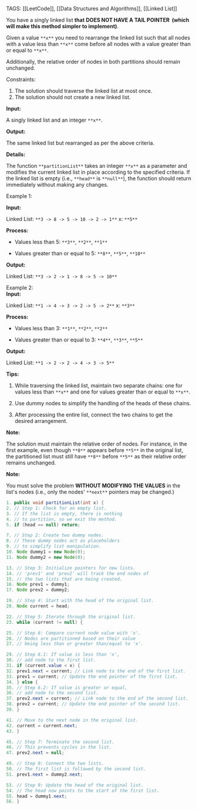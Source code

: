 TAGS: [[LeetCode]], [[Data Structures and Algorithms]], [[Linked List]]

You have a singly linked list **that** **DOES NOT HAVE A TAIL POINTER  (which will make this method simpler to implement)**.  
  
Given a value `**x**` you need to rearrange the linked list such that all nodes with a value less than `**x**` come before all nodes with a value greater than or equal to `**x**`.  
  
Additionally, the relative order of nodes in both partitions should remain unchanged.

Constraints:

1. The solution should traverse the linked list at most once.
2. The solution should not create a new linked list.

**Input:**

A singly linked list and an integer `**x**`.

  
**Output:**

The same linked list but rearranged as per the above criteria.

**Details:**

The function `**partitionList**` takes an integer `**x**` as a parameter and modifies the current linked list in place according to the specified criteria. If the linked list is empty (i.e., `**head**` is `**null**`), the function should return immediately without making any changes.

Example 1:

**Input:**

Linked List: `**3 -> 8 -> 5 -> 10 -> 2 -> 1**` x: `**5**`

**Process:**

- Values less than 5: `**3**`, `**2**`, `**1**`
    
- Values greater than or equal to 5: `**8**`, `**5**`, `**10**`
    

**Output:**

Linked List: `**3 -> 2 -> 1 -> 8 -> 5 -> 10**`

  

Example 2:  
**Input:**

Linked List: `**1 -> 4 -> 3 -> 2 -> 5 -> 2**` x: `**3**`

**Process:**

- Values less than 3: `**1**`, `**2**`, `**2**`
    
- Values greater than or equal to 3: `**4**`, `**3**`, `**5**`
    

**Output:**

Linked List: `**1 -> 2 -> 2 -> 4 -> 3 -> 5**`

  

  

**Tips:**

1. While traversing the linked list, maintain two separate chains: one for values less than `**x**` and one for values greater than or equal to `**x**`.
    
2. Use dummy nodes to simplify the handling of the heads of these chains.
    
3. After processing the entire list, connect the two chains to get the desired arrangement.
    

  

**Note:**

The solution must maintain the relative order of nodes. For instance, in the first example, even though `**8**` appears before `**5**` in the original list, the partitioned list must still have `**8**` before `**5**` as their relative order remains unchanged.  
  
**Note:**

You must solve the problem **WITHOUT MODIFYING THE VALUES** in the list's nodes (i.e., only the nodes' `**next**` pointers may be changed.)




```java
1. public void partitionList(int x) {
2. // Step 1: Check for an empty list.
3. // If the list is empty, there is nothing
4. // to partition, so we exit the method.
5. if (head == null) return;

7. // Step 2: Create two dummy nodes.
8. // These dummy nodes act as placeholders
9. // to simplify list manipulation.
10. Node dummy1 = new Node(0);
11. Node dummy2 = new Node(0);

13. // Step 3: Initialize pointers for new lists.
14. // 'prev1' and 'prev2' will track the end nodes of
15. // the two lists that are being created.
16. Node prev1 = dummy1;
17. Node prev2 = dummy2;

19. // Step 4: Start with the head of the original list.
20. Node current = head;

22. // Step 5: Iterate through the original list.
23. while (current != null) {

25. // Step 6: Compare current node value with 'x'.
26. // Nodes are partitioned based on their value
27. // being less than or greater than/equal to 'x'.

29. // Step 6.1: If value is less than 'x',
30. // add node to the first list.
31. if (current.value < x) {
32. prev1.next = current; // Link node to the end of the first list.
33. prev1 = current; // Update the end pointer of the first list.
34. } else {
35. // Step 6.2: If value is greater or equal,
36. // add node to the second list.
37. prev2.next = current; // Link node to the end of the second list.
38. prev2 = current; // Update the end pointer of the second list.
39. }

41. // Move to the next node in the original list.
42. current = current.next;
43. }

45. // Step 7: Terminate the second list.
46. // This prevents cycles in the list.
47. prev2.next = null;

49. // Step 8: Connect the two lists.
50. // The first list is followed by the second list.
51. prev1.next = dummy2.next;

53. // Step 9: Update the head of the original list.
54. // The head now points to the start of the first list.
55. head = dummy1.next;
56. }
```
